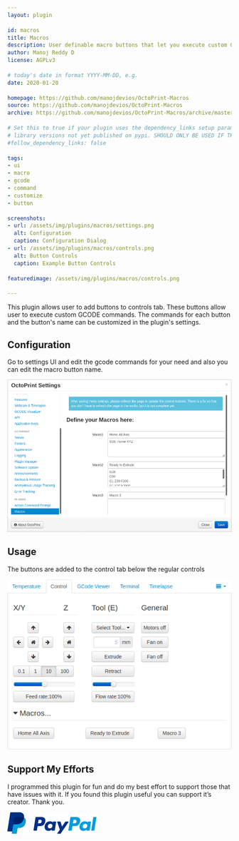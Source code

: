 ```yaml
---
layout: plugin

id: macros
title: Macros
description: User definable macro buttons that let you execute custom GCODE commands.
author: Manoj Reddy D
license: AGPLv3

# today's date in format YYYY-MM-DD, e.g.
date: 2020-01-20

homepage: https://github.com/manojdevios/OctoPrint-Macros
source: https://github.com/manojdevios/OctoPrint-Macros
archive: https://github.com/manojdevios/OctoPrint-Macros/archive/master.zip

# Set this to true if your plugin uses the dependency_links setup parameter to include
# library versions not yet published on pypi. SHOULD ONLY BE USED IF THERE IS NO OTHER OPTION!
#follow_dependency_links: false

tags:
- ui
- macro
- gcode
- command
- customize
- button

screenshots:
- url: /assets/img/plugins/macros/settings.png
  alt: Configuration
  caption: Configuration Dialog
- url: /assets/img/plugins/macros/controls.png
  alt: Button Controls
  caption: Example Button Controls

featuredimage: /assets/img/plugins/macros/controls.png

---
```


This plugin allows user to add buttons to controls tab.
These buttons allow user to execute custom GCODE commands.
The commands for each button and the button's name can be customized in the plugin's settings.

## Configuration
Go to settings UI and edit the gcode commands for your need and also you can edit the macro button name. 

![Configuration Dialog](/assets/img/plugins/macros/settings.png)

## Usage
The buttons are added to the control tab below the regular controls

![Example Button Controls](/assets/img/plugins/macros/controls.png)

## Support My Efforts
I programmed this plugin for fun and do my best effort to support those that have issues with it. If you found this plugin useful you can support it’s creator. Thank you.

[![paypal](/assets/img/plugins/macros/paypal-with-text.png)](https://paypal.me/manojdevios)

